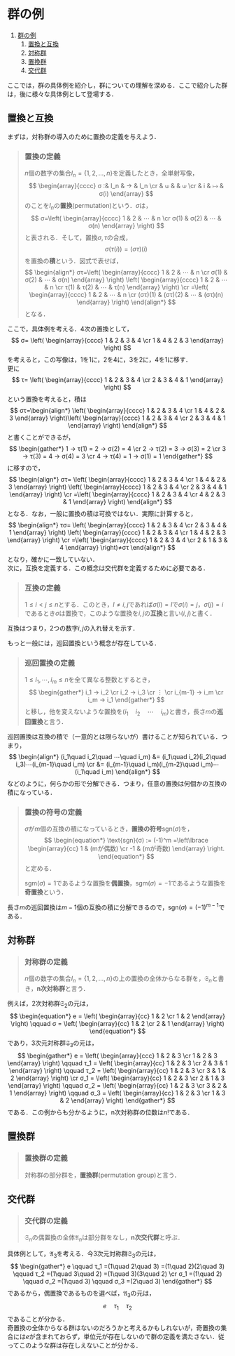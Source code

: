 # 群の例

1. [群の例](#群の例)
   1. [置換と互換](#置換と互換)
   2. [対称群](#対称群)
   3. [置換群](#置換群)
   4. [交代群](#交代群)

ここでは，群の具体例を紹介し，群についての理解を深める．ここで紹介した群は，後に様々な具体例として登場する．

## 置換と互換

まずは，対称群の導入のために置換の定義を与えよう．

> ### 置換の定義
>
> $n$個の数字の集合$I_n = \lbrace 1,2,\ldots,n\rbrace$を定義したとき，全単射写像，
> $$
> \begin{array}{cccc}
>    σ :& I_n & → & I_n \cr
>      & ⟒   &    & ⟒   \cr
>      & i   & ↦  & σ(i)
> \end{array}
> $$
> のことを$I_n$の**置換**(permutation)という．$σ$は，
> $$
> σ=\left(
> \begin{array}{cccc}
>    1 & 2 & ⋯ & n \cr
>    σ(1) & σ(2) & ⋯ & σ(n)
> \end{array}
> \right)
> $$
> と表される．そして，置換$σ,τ$の合成，
> $$
>   σ(τ(i)) = (στ)(i)
> $$
> を置換の**積**という．図式で表せば，
> $$
> \begin{align*}
> στ=\left(
> \begin{array}{cccc}
>    1 & 2 & ⋯ & n \cr
>    σ(1) & σ(2) & ⋯ & σ(n)
> \end{array}
> \right)
> \left(
> \begin{array}{cccc}
>    1 & 2 & ⋯ & n \cr
>    τ(1) & τ(2) & ⋯ & τ(n)
> \end{array}
> \right)
> \cr
> =\left(
> \begin{array}{cccc}
>    1 & 2 & ⋯ & n \cr
>    (στ)(1) & (στ)(2) & ⋯ & (στ)(n)
> \end{array}
> \right)
>\end{align*}
> $$
> となる．

ここで，具体例を考える．$4$次の置換として，
$$
σ=
\left(
\begin{array}{cccc}
   1 & 2 & 3 & 4 \cr
   1 & 4 & 2 & 3
\end{array}
\right)
$$
を考えると，この写像は，$1$を$1$に，$2$を$4$に，$3$を$2$に，$4$を$1$に移す．
<br>
更に
$$
τ=
\left(
\begin{array}{cccc}
   1 & 2 & 3 & 4 \cr
   2 & 3 & 4 & 1
\end{array}
\right)
$$
という置換を考えると，積は
$$
στ=\begin{align*}
    \left(
\begin{array}{cccc}
   1 & 2 & 3 & 4 \cr
   1 & 4 & 2 & 3
\end{array}
\right)\left(
\begin{array}{cccc}
   1 & 2 & 3 & 4 \cr
   2 & 3 & 4 & 1
\end{array}
\right)
\end{align*}
$$
と書くことができるが，
$$
\begin{gather*}
1 → τ(1) = 2 → σ(2) = 4 \cr
2 → τ(2) = 3 → σ(3) = 2 \cr
3 → τ(3) = 4 → σ(4) = 3 \cr
4 → τ(4) = 1 → σ(1) = 1
\end{gather*}
$$
に移すので，
$$
\begin{align*}
στ=
\left(
\begin{array}{cccc}
   1 & 2 & 3 & 4 \cr
   1 & 4 & 2 & 3
\end{array}
\right)
\left(
\begin{array}{cccc}
   1 & 2 & 3 & 4 \cr
   2 & 3 & 4 & 1
\end{array}
\right)
\cr
=\left(
\begin{array}{cccc}
   1 & 2 & 3 & 4 \cr
   4 & 2 & 3 & 1
\end{array}
\right)
\end{align*}
$$
となる．なお，一般に置換の積は可換ではない．実際に計算すると，
$$
\begin{align*}
τσ=
\left(
\begin{array}{cccc}
   1 & 2 & 3 & 4 \cr
   2 & 3 & 4 & 1
\end{array}
\right)
\left(
\begin{array}{cccc}
   1 & 2 & 3 & 4 \cr
   1 & 4 & 2 & 3
\end{array}
\right)
\cr
=\left(
\begin{array}{cccc}
   1 & 2 & 3 & 4 \cr
   2 & 1 & 3 & 4
\end{array}
\right)≠στ
\end{align*}
$$
となり，確かに一致していない．
<br>
次に，互換を定義する．この概念は交代群を定義するために必要である．

> ### 互換の定義
>
> $1 ≤ i < j ≤ n$とする．このとき，$l ≠ i,j$であれば$σ(l) = l$で$σ(i) = j$，$σ(j)=i$であるとき$σ$は置換で，このような置換を$i,j$の**互換**と言い$(i,j)$と書く．

互換はつまり，2つの数字$i,j$の入れ替えを示す．

もっと一般には，巡回置換という概念が存在している．

> ### 巡回置換の定義
>
> $1 ≤ i_1, ⋯ , i_m ≤ n$を全て異なる整数とするとき，
> $$
> \begin{gather*}
>  i_1 → i_2 \cr
>  i_2 → i_3 \cr
>  ⋮ \cr
> i_{m-1} → i_m \cr
> i_m → i_1
> \end{gather*}
> $$
> と移し，他を変えないような置換を$(i_1\quad i_2\quad ⋯\quad i_m)$と書き，長さ$m$の**巡回置換**と言う．

巡回置換は互換の積で（一意的とは限らないが）書けることが知られている．つまり，
$$
\begin{align*}
   (i_1\quad i_2\quad ⋯\quad i_m) 
   &= (i_1\quad i_2)(i_2\quad i_3)⋯(i_{m-1}\quad i_m) \cr
   &= (i_{m-1}\quad i_m)(i_{m-2}\quad i_m)⋯(i_1\quad i_m)
\end{align*}
$$
などのように，何らかの形で分解できる．つまり，任意の置換は何個かの互換の積になっている．

> ### 置換の符号の定義
>
> $σ$が$m$個の互換の積になっているとき，**置換の符号**$\text{sgn}(σ)$を，
> $$
> \begin{equation*}
>  \text{sgn}(σ) := (-1)^m
>=\left\lbrace
>     \begin{array}{cc}
>        1 & (mが偶数) \cr
>        -1 & (mが奇数)
>     \end{array}
>\right.
> \end{equation*}
> $$
> と定める．
>
> $\text{sgm}(σ) = 1$であるような置換を**偶置換**，$\text{sgm}(σ) = -1$であるような置換を**奇置換**という．

長さ$m$の巡回置換は$m-1$個の互換の積に分解できるので，$\text{sgn}(σ) = (-1)^{m-1}$である．

## 対称群

> ### 対称群の定義
>
> $n$個の数字の集合$I_n = \lbrace 1,2,\ldots,n\rbrace$の上の置換の全体からなる群を，$\mathfrak{S}_n$と書き，**n次対称群**と言う．

例えば，2次対称群$\mathfrak{S}_2$の元は，
$$
\begin{equation*}
   e = \left(
\begin{array}{cc}
   1 & 2 \cr
   1 & 2
\end{array}
\right)
\qquad
   σ = \left(
\begin{array}{cc}
   1 & 2 \cr
   2 & 1
\end{array}
\right)
\end{equation*}
$$
であり，3次元対称群$\mathfrak{S}_3$の元は，
$$
\begin{gather*}
   e = \left(
\begin{array}{ccc}
   1 & 2 & 3 \cr
   1 & 2 & 3
\end{array}
\right)
\qquad
τ_1 = \left(
\begin{array}{cc}
   1 & 2 & 3 \cr
   2 & 3 & 1
\end{array}
\right)
\qquad
τ_2 = \left(
\begin{array}{cc}
   1 & 2 & 3 \cr
   3 & 1 & 2
\end{array}
\right)
\cr
   σ_1 = \left(
\begin{array}{cc}
   1 & 2 & 3 \cr
   2 & 1 & 3
\end{array}
\right)
\qquad
   σ_2 = \left(
\begin{array}{cc}
   1 & 2 & 3 \cr
   3 & 2 & 1
\end{array}
\right)
\qquad
   σ_3 = \left(
\begin{array}{cc}
   1 & 2 & 3 \cr
   1 & 3 & 2
\end{array}
\right)
\end{gather*}
$$
である．この例からも分かるように，n次対称群の位数は$n!$である．

## 置換群

> ### 置換群の定義
>
> 対称群の部分群を，**置換群**(permutation group)と言う．

## 交代群

> ### 交代群の定義
>
> $\mathfrak{S}_n$の偶置換の全体$\mathfrak{A}_n$は部分群をなし，**n次交代群**と呼ぶ．

具体例として，$\mathfrak{A}_3$を考える．今3次元対称群$\mathfrak{S}_3$の元は，
$$
\begin{gather*}
   e
\qquad
τ_1
=(1\quad 2\quad 3)
=(1\quad 2)(2\quad 3)
\qquad
τ_2
=(1\quad 3\quad 2)
=(1\quad 3)(3\quad 2)
\cr
   σ_1
=(1\quad 2)
\qquad
   σ_2
=(1\quad 3)
\qquad
   σ_3
   =(2\quad 3)
\end{gather*}
$$
であるから，偶置換であるものを選べば，$\mathfrak{A}_3$の元は，
$$
\begin{equation*}
   e \quad τ_1 \quad τ_2
\end{equation*}
$$
であることが分かる．
<br>
奇置換の全体からなる群はないのだろうかと考えるかもしれないが，奇置換の集合には$e$が含まれておらず，単位元が存在しないので群の定義を満たさない．従ってこのような群は存在しえないことが分かる．
